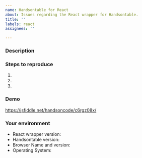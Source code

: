 ```yaml
---
name: Handsontable for React
about: Issues regarding the React wrapper for Handsontable.
title: ''
labels: react
assignees: ''

---
```


### Description
<!--- Tell us what happens and what should happen -->

### Steps to reproduce
<!--- Provide steps to reproduce this issue -->
1.
2.
3.

### Demo
<!--- Provide a link to a live example on JSFiddle or Codepen or fill the following demo with your settings -->
https://jsfiddle.net/handsoncode/c6rgz08x/

### Your environment
* React wrapper version:
* Handsontable version:
* Browser Name and version:
* Operating System:
